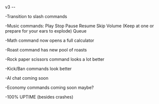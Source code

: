 v3 --

-Transition to slash commands

-Music commands:
  Play
  Stop
  Pause
  Resume
  Skip
  Volume (Keep at one or prepare for your ears to explode)
  Queue
  
-Math command now opens a full calculator

-Roast command has new pool of roasts

-Rock paper scissors command looks a lot better

-Kick/Ban commands look better

-AI chat coming soon

-Economy commands coming soon maybe?

-100% UPTIME (besides crashes)
